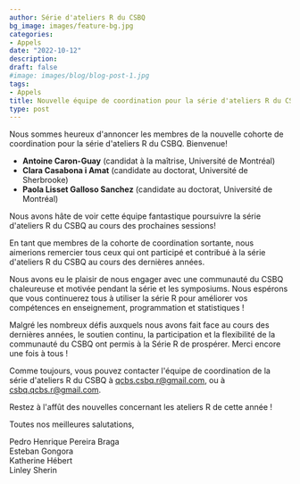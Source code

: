 ```yaml
---
author: Série d'ateliers R du CSBQ
bg_image: images/feature-bg.jpg
categories:
- Appels
date: "2022-10-12"
description: 
draft: false
#image: images/blog/blog-post-1.jpg
tags:
- Appels
title: Nouvelle équipe de coordination pour la série d'ateliers R du CSBQ
type: post
---
```


Nous sommes heureux d'annoncer les membres de la nouvelle cohorte de coordination pour la série d'ateliers R du CSBQ. Bienvenue!

+ __Antoine Caron-Guay__ (candidat à la maîtrise, Université de Montréal)
+ __Clara Casabona i Amat__ (candidate au doctorat, Université de Sherbrooke)
+ __Paola Lisset Galloso Sanchez__ (candidate au doctorat, Université de Montréal)

Nous avons hâte de voir cette équipe fantastique poursuivre la série d'ateliers R du CSBQ au cours des prochaines sessions!

En tant que membres de la cohorte de coordination sortante, nous aimerions remercier tous ceux qui ont participé et contribué à la série d'ateliers R du CSBQ au cours des dernières années. 

Nous avons eu le plaisir de nous engager avec une communauté du CSBQ chaleureuse et motivée pendant la série et les symposiums. Nous espérons que vous continuerez tous à utiliser la série R pour améliorer vos compétences en enseignement, programmation et statistiques !

Malgré les nombreux défis auxquels nous avons fait face au cours des dernières années, le soutien continu, la participation et la flexibilité de la communauté du CSBQ ont permis à la Série R de prospérer. Merci encore une fois à tous !

Comme toujours, vous pouvez contacter l'équipe de coordination de la série d'ateliers R du CSBQ à qcbs.csbq.r@gmail.com, ou à csbq.qcbs.r@gmail.com.

Restez à l'affût des nouvelles concernant les ateliers R de cette année !

Toutes nos meilleures salutations,

Pedro Henrique Pereira Braga<br>
Esteban Gongora<br>
Katherine Hébert<br>
Linley Sherin
